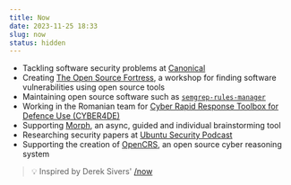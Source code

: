 ```yaml
---
title: Now
date: 2023-11-25 18:33
slug: now
status: hidden
---
```


- Tackling software security problems at [Canonical](https://canonical.com)
- Creating [The Open Source Fortress](https://ossfortress.io/), a workshop for finding software vulnerabilities using open source tools
- Maintaining open source software such as [`semgrep-rules-manager`](https://github.com/iosifache/semgrep-rules-manager)
- Working in the Romanian team for  [Cyber Rapid Response Toolbox for Defence Use (CYBER4DE)](https://www.cyber4de.eu/)
- Supporting [Morph](https://trymorph.com/), an async, guided and individual brainstorming tool
- Researching security papers at [Ubuntu Security Podcast](https://ubuntusecuritypodcast.org)
- Supporting the creation of [OpenCRS](https://github.com/CyberReasoningSystem), an open source cyber reasoning system

<blockquote>
💡 Inspired by Derek Sivers' <a href="https://sive.rs/nowff">/now</a>
</blockquote>
